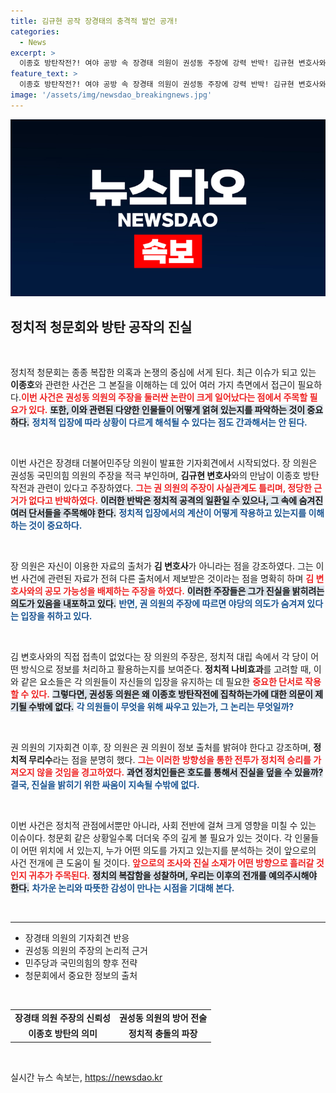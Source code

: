 ```yaml
---
title: 김규현 공작 장경태의 충격적 발언 공개!
categories:
  - News
excerpt: >
  이종호 방탄작전?! 여야 공방 속 장경태 의원이 권성동 주장에 강력 반박! 김규현 변호사와의 관계를 두고 논란이 커지고 있는 가운데, 진실은 무엇인가? 클릭해 더 알아보세요!
feature_text: >
  이종호 방탄작전?! 여야 공방 속 장경태 의원이 권성동 주장에 강력 반박! 김규현 변호사와의 관계를 두고 논란이 커지고 있는 가운데, 진실은 무엇인가? 클릭해 더 알아보세요!
image: '/assets/img/newsdao_breakingnews.jpg'
---
```


<p><img src="/assets/img/newsdao_breakingnews.jpg" alt="koreaapp 속보" /></p>

<h2 data-ke-size="size26">정치적 청문회와 방탄 공작의 진실</h2>

<p data-ke-size="size16">&nbsp;</p>

<p>정치적 청문회는 종종 복잡한 의혹과 논쟁의 중심에 서게 된다. 최근 이슈가 되고 있는 <b>이종호</b>와 관련한 사건은 그 본질을 이해하는 데 있어 여러 가지 측면에서 접근이 필요하다.<b><span style="color: #ee2323;">이번 사건은 권성동 의원의 주장을 둘러싼 논란이 크게 일어났다는 점에서 주목할 필요가 있다.</span></b> <b><span style="background-color: #21538527;">또한, 이와 관련된 다양한 인물들이 어떻게 얽혀 있는지를 파악하는 것이 중요하다.</span></b> <b><span style="color: #1a5490;">정치적 입장에 따라 상황이 다르게 해석될 수 있다는 점도 간과해서는 안 된다.</span></b></p>

<p data-ke-size="size16">&nbsp;</p>

<p>이번 사건은 장경태 더불어민주당 의원이 발표한 기자회견에서 시작되었다. 장 의원은 권성동 국민의힘 의원의 주장을 적극 부인하며, <b>김규현 변호사</b>와의 만남이 이종호 방탄 작전과 관련이 있다고 주장하였다. <b><span style="color: #ee2323;">그는 권 의원의 주장이 사실관계도 틀리며, 정당한 근거가 없다고 반박하였다.</span></b> <b><span style="background-color: #21538527;">이러한 반박은 정치적 공격의 일환일 수 있으나, 그 속에 숨겨진 여러 단서들을 주목해야 한다.</span></b> <b><span style="color: #1a5490;">정치적 입장에서의 계산이 어떻게 작용하고 있는지를 이해하는 것이 중요하다.</span></b></p>

<p data-ke-size="size16">&nbsp;</p>

<p>장 의원은 자신이 이용한 자료의 출처가 <b>김 변호사</b>가 아니라는 점을 강조하였다. 그는 이번 사건에 관련된 자료가 전혀 다른 출처에서 제보받은 것이라는 점을 명확히 하며 <b><span style="color: #ee2323;">김 변호사와의 공모 가능성을 배제하는 주장을 하였다.</span></b> <b><span style="background-color: #21538527;">이러한 주장들은 그가 진실을 밝히려는 의도가 있음을 내포하고 있다.</span></b> <b><span style="color: #1a5490;">반면, 권 의원의 주장에 따르면 야당의 의도가 숨겨져 있다는 입장을 취하고 있다.</span></b></p>

<p data-ke-size="size16">&nbsp;</p>

<p>김 변호사와의 직접 접촉이 없었다는 장 의원의 주장은, 정치적 대립 속에서 각 당이 어떤 방식으로 정보를 처리하고 활용하는지를 보여준다. <b>정치적 나비효과</b>를 고려할 때, 이와 같은 요소들은 각 의원들이 자신들의 입장을 유지하는 데 필요한 <b><span style="color: #ee2323;">중요한 단서로 작용할 수 있다.</span></b> <b><span style="background-color: #21538527;">그렇다면, 권성동 의원은 왜 이종호 방탄작전에 집착하는가에 대한 의문이 제기될 수밖에 없다.</span></b> <b><span style="color: #1a5490;">각 의원들이 무엇을 위해 싸우고 있는가, 그 논리는 무엇일까?</span></b></p>

<p data-ke-size="size16">&nbsp;</p>

<p>권 의원의 기자회견 이후, 장 의원은 권 의원이 정보 출처를 밝혀야 한다고 강조하며, <b>정치적 무리수</b>라는 점을 분명히 했다. <b><span style="color: #ee2323;">그는 이러한 방향성을 통한 전투가 정치적 승리를 가져오지 않을 것임을 경고하였다.</span></b> <b><span style="background-color: #21538527;">과연 정치인들은 호도를 통해서 진실을 덮을 수 있을까?</span></b> <b><span style="color: #1a5490;">결국, 진실을 밝히기 위한 싸움이 지속될 수밖에 없다.</span></b></p>

<p data-ke-size="size16">&nbsp;</p>

<p>이번 사건은 정치적 관점에서뿐만 아니라, 사회 전반에 걸쳐 크게 영향을 미칠 수 있는 이슈이다. 청문회 같은 상황일수록 더더욱 주의 깊게 볼 필요가 있는 것이다. 각 인물들이 어떤 위치에 서 있는지, 누가 어떤 의도를 가지고 있는지를 분석하는 것이 앞으로의 사건 전개에 큰 도움이 될 것이다. <b><span style="color: #ee2323;">앞으로의 조사와 진실 소재가 어떤 방향으로 흘러갈 것인지 귀추가 주목된다.</span></b> <b><span style="background-color: #21538527;">정치의 복잡함을 성찰하며, 우리는 이후의 전개를 예의주시해야 한다.</span></b> <b><span style="color: #1a5490;">차가운 논리와 따뜻한 감성이 만나는 시점을 기대해 본다.</span></b></p>

<p data-ke-size="size16">&nbsp;</p>

<hr />

<ul>
    <li>장경태 의원의 기자회견 반응</li>
    <li>권성동 의원의 주장의 논리적 근거</li>
    <li>민주당과 국민의힘의 향후 전략</li>
    <li>청문회에서 중요한 정보의 출처</li>
</ul>

<p data-ke-size="size16">&nbsp;</p>

<table style="width: 100%;">
    <tbody>
        <tr>
            <td style="text-align: center; height: 17px;"><b>장경태 의원 주장의 신뢰성</b></td>
            <td style="text-align: center; height: 17px;"><b>권성동 의원의 방어 전술</b></td>
        </tr>
        <tr>
            <td style="text-align: center; height: 17px;"><b>이종호 방탄의 의미</b></td>
            <td style="text-align: center; height: 17px;"><b>정치적 충돌의 파장</b></td>
        </tr>
    </tbody>
</table>

<p data-ke-size="size16">&nbsp;</p>
실시간 뉴스 속보는, <a href="https://newsdao.kr" rel="dofollow">https://newsdao.kr</a>


